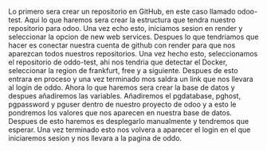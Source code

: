 Lo primero sera crear un repositorio en GitHub, en este caso llamado odoo-test.
Aqui lo que haremos sera crear la estructura que tendra nuestro repositorio para odoo.
Una vez echo esto, iniciamos sesion en render y seleccionar la opcion de new web services.
Despues lo que tendriamos que hacer es conectar nuestra cuenta de github con render para que nos aparezcan todos nuestros repositorios.
Una vez hecho esto, seleccionamos el repositorio de oddo-test, ahi nos tendria que detectar el Docker, seleccionar la region de frankfurt, free y a siguiente.
Despues de esto entrara en proceso y una vez terminado mos saldra un link que nos llevara al login de oddo.
Ahora lo que haremos sera crear la base de datos y despues añadiremos las variables.
Añadiremos el pgdatabase, pghost, pgpassword y pguser dentro de nuestro proyecto de odoo y a esto le pondremos los valores que nos aparecen en nuestra base de datos.
Despues de esto haremos es desplegarlo manualmente y tendremos que esperar.
Una vez terminado esto nos volvera a aparecer el login en el que iniciaremos sesion y nos llevara a la pagina de oddo.
